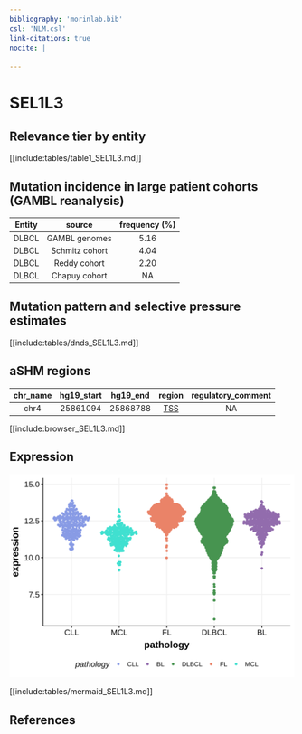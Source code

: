 ```yaml
---
bibliography: 'morinlab.bib'
csl: 'NLM.csl'
link-citations: true
nocite: |
  
---
```

# SEL1L3

## Relevance tier by entity

[[include:tables/table1_SEL1L3.md]]

## Mutation incidence in large patient cohorts (GAMBL reanalysis)

|Entity|source        |frequency (%)|
|:------:|:--------------:|:-------------:|
|DLBCL |GAMBL genomes |5.16         |
|DLBCL |Schmitz cohort|4.04         |
|DLBCL |Reddy cohort  |2.20         |
|DLBCL |Chapuy cohort |  NA         |

## Mutation pattern and selective pressure estimates

[[include:tables/dnds_SEL1L3.md]]

## aSHM regions

|chr_name|hg19_start|hg19_end|region                                                                                   |regulatory_comment|
|:--------:|:----------:|:--------:|:-----------------------------------------------------------------------------------------:|:------------------:|
|chr4    |25861094  |25868788|[TSS](https://genome.ucsc.edu/s/rdmorin/GAMBL%20hg19?position=chr4%3A25861094%2D25868788)|NA                |


[[include:browser_SEL1L3.md]]

## Expression
![](images/gene_expression/SEL1L3_by_pathology.svg)
<!-- ORIGIN: Unknown -->

[[include:tables/mermaid_SEL1L3.md]]

## References
